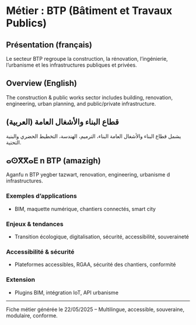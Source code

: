 # Métier : BTP (Bâtiment et Travaux Publics)

## Présentation (français)
Le secteur BTP regroupe la construction, la rénovation, l’ingénierie, l’urbanisme et les infrastructures publiques et privées.

## Overview (English)
The construction & public works sector includes building, renovation, engineering, urban planning, and public/private infrastructure.

## قطاع البناء والأشغال العامة (العربية)
يشمل قطاع البناء والأشغال العامة البناء، الترميم، الهندسة، التخطيط الحضري والبنية التحتية.

## ⴰⵙⴳⴳⴰⴹ n BTP (amazigh)
Aganfu n BTP yegber tazwart, renovation, engineering, urbanisme d infrastructures.

### Exemples d’applications
- BIM, maquette numérique, chantiers connectés, smart city

### Enjeux & tendances
- Transition écologique, digitalisation, sécurité, accessibilité, souveraineté

### Accessibilité & sécurité
- Plateformes accessibles, RGAA, sécurité des chantiers, conformité

### Extension
- Plugins BIM, intégration IoT, API urbanisme

---
Fiche métier générée le 22/05/2025 – Multilingue, accessible, souveraine, modulaire, conforme.
